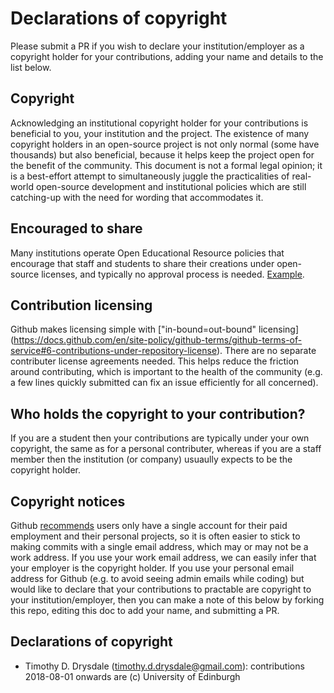 # Declarations of copyright

Please submit a PR if you wish to declare your institution/employer as a copyright holder for your contributions, adding your name and details to the list below. 

## Copyright 
Acknowledging an institutional copyright holder for your contributions is beneficial to you, your institution and the project. The existence of many copyright holders in an open-source project is not only normal (some have thousands) but also beneficial, because it helps keep the project open for the benefit of the community. This document is not a formal legal opinion; it is a best-effort attempt to simultaneously juggle the practicalities of real-world open-source development and institutional policies which are still catching-up with the need for wording that accommodates it. 

## Encouraged to share
Many institutions operate Open Educational Resource policies that encourage that staff and students to share their creations under open-source licenses, and typically no approval process is needed. [Example](https://open.ed.ac.uk/about/).  

## Contribution licensing
Github makes licensing simple with ["in-bound=out-bound" licensing] (https://docs.github.com/en/site-policy/github-terms/github-terms-of-service#6-contributions-under-repository-license). There are no separate contributer license agreements needed. This helps reduce the friction around contributing, which is important to the health of the community (e.g. a few lines quickly submitted can fix an issue efficiently for all concerned).

## Who holds the copyright to your contribution?
If you are a student then your contributions are typically under your own copyright, the same as for a personal contributer, whereas if you are a staff member then the institution (or company) usuaully expects to be the copyright holder. 

## Copyright notices
Github [recommends](https://docs.github.com/en/get-started/learning-about-github/types-of-github-accounts) users only have a single account for their paid employment and their personal projects, so it is often easier to stick to making commits with a single email address, which may or may not be a work address. If you use your work email address, we can easily infer that your employer is the copyright holder. If you use your personal email address for Github (e.g. to avoid seeing admin emails while coding) but would like to declare that your contributions to practable are copyright to your institution/employer, then you can make a note of this below by forking this repo, editing this doc to add your name, and submitting a PR.

## Declarations of copyright 

- Timothy D. Drysdale (timothy.d.drysdale@gmail.com): contributions 2018-08-01 onwards are (c) University of Edinburgh

 
